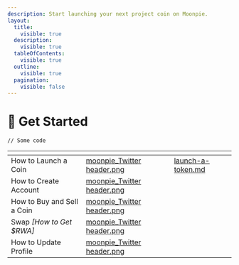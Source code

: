 ```yaml
---
description: Start launching your next project coin on Moonpie.
layout:
  title:
    visible: true
  description:
    visible: true
  tableOfContents:
    visible: true
  outline:
    visible: true
  pagination:
    visible: false
---
```


# 🤩 Get Started

```
// Some code
```



<table data-view="cards"><thead><tr><th></th><th data-hidden data-card-cover data-type="files"></th><th data-hidden data-card-target data-type="content-ref"></th></tr></thead><tbody><tr><td>How to Launch a Coin</td><td><a href="../.gitbook/assets/moonpie_Twitter header.png">moonpie_Twitter header.png</a></td><td><a href="launch-a-token.md">launch-a-token.md</a></td></tr><tr><td>How to Create Account</td><td><a href="../.gitbook/assets/moonpie_Twitter header.png">moonpie_Twitter header.png</a></td><td></td></tr><tr><td>How to Buy and Sell a Coin</td><td><a href="../.gitbook/assets/moonpie_Twitter header.png">moonpie_Twitter header.png</a></td><td></td></tr><tr><td>Swap <em>[How to Get $RWA]</em></td><td><a href="../.gitbook/assets/moonpie_Twitter header.png">moonpie_Twitter header.png</a></td><td></td></tr><tr><td>How to Update Profile</td><td><a href="../.gitbook/assets/moonpie_Twitter header.png">moonpie_Twitter header.png</a></td><td></td></tr></tbody></table>
